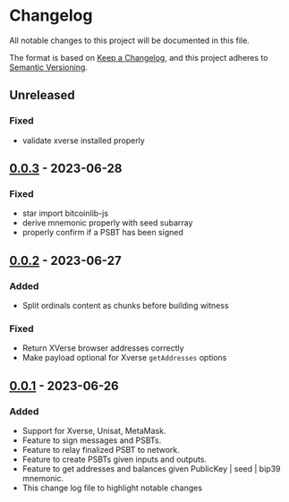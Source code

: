 # Changelog

All notable changes to this project will be documented in this file.

The format is based on [Keep a Changelog](https://keepachangelog.com/en/1.0.0/),
and this project adheres to [Semantic Versioning](https://semver.org/spec/v2.0.0.html).

## Unreleased

### Fixed

- validate xverse installed properly

## [0.0.3] - 2023-06-28

### Fixed

- star import bitcoinlib-js
- derive mnemonic properly with seed subarray
- properly confirm if a PSBT has been signed


## [0.0.2] - 2023-06-27

### Added

- Split ordinals content as chunks before building witness

### Fixed

- Return XVerse browser addresses correctly
- Make payload optional for Xverse `getAddresses` options

## [0.0.1] - 2023-06-26

### Added

- Support for Xverse, Unisat, MetaMask.
- Feature to sign messages and PSBTs.
- Feature to relay finalized PSBT to network.
- Feature to create PSBTs given inputs and outputs.
- Feature to get addresses and balances given PublicKey | seed | bip39 mnemonic.
- This change log file to highlight notable changes

[0.0.3]: https://github.com/sadoprotocol/ordit-sdk/compare/v0.0.2...v0.0.3
[0.0.2]: https://github.com/sadoprotocol/ordit-sdk/compare/v0.0.1...v0.0.2
[0.0.1]: https://github.com/sadoprotocol/ordit-sdk/releases/tag/v0.0.1